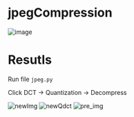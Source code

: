 # jpegCompression

![image](https://user-images.githubusercontent.com/67989845/168947646-470c9e55-e9eb-4704-862e-658318f9ef0b.png)

# Resutls
Run file ```jpeg.py```

Click DCT -> Quantization -> Decompress

![newImg](https://user-images.githubusercontent.com/67989845/168456646-60eafb82-113c-4c82-90c1-e5ef0cd3ff13.jpg)
![newQdct](https://user-images.githubusercontent.com/67989845/168456649-f5abb162-5782-4d44-840a-3c1148aa3a43.jpg)
![pre_img](https://user-images.githubusercontent.com/67989845/168456654-8e7eb230-089f-47b0-969a-6d500a6488f3.jpg)
